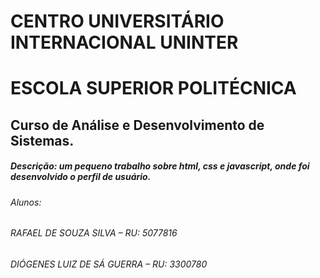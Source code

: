 # CENTRO UNIVERSITÁRIO INTERNACIONAL UNINTER
# ESCOLA SUPERIOR POLITÉCNICA
## Curso de Análise e Desenvolvimento de Sistemas.



##### Descrição: um pequeno trabalho sobre html, css e javascript, onde foi desenvolvido o perfil de usuário.





###### Alunos: 
###### RAFAEL DE SOUZA SILVA – RU: 5077816
###### DIÓGENES LUIZ DE SÁ GUERRA – RU: 3300780
